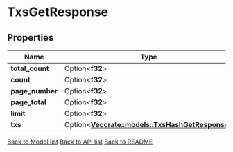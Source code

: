 # TxsGetResponse

## Properties

Name | Type | Description | Notes
------------ | ------------- | ------------- | -------------
**total_count** | Option<**f32**> |  | [optional]
**count** | Option<**f32**> |  | [optional]
**page_number** | Option<**f32**> |  | [optional]
**page_total** | Option<**f32**> |  | [optional]
**limit** | Option<**f32**> |  | [optional]
**txs** | Option<[**Vec<crate::models::TxsHashGetResponse>**](_txs__hash__get_response.md)> |  | [optional]

[Back to Model list](../README.md#documentation-for-models) [Back to API list](../README.md#documentation-for-api-endpoints) [Back to README](../README.md)


